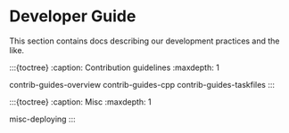 # Developer Guide

This section contains docs describing our development practices and the like.

:::{toctree}
:caption: Contribution guidelines
:maxdepth: 1

contrib-guides-overview
contrib-guides-cpp
contrib-guides-taskfiles
:::

:::{toctree}
:caption: Misc
:maxdepth: 1

misc-deploying
:::
